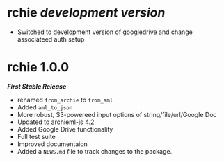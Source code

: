 # rchie *development version*

-  Switched to development version of googledrive and change
   associateed auth setup

# rchie 1.0.0

***First Stable Release***

* renamed `from_archie` to `from_aml`
* Added `aml_to_json`
* More robust, S3-powereed input options of string/file/url/Google Doc
* Updated to archieml-js 4.2
* Added Google Drive functionality
* Full test suite
* Improved documentaion
* Added a `NEWS.md` file to track changes to the package.
